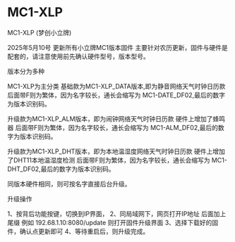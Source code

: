 # MC1-XLP
MC1-XLP (梦创小立牌)

2025年5月10号 更新所有小立牌MC1版本固件
主要针对农历更新，固件与硬件是配套的，请注意使用前先确认硬件型号，版本型号。

版本分为多种

MC1-XLP为主分类 
基础款为MC1-XLP_DATA版本,即为静音网络天气时钟日历款
后面带F则为繁体，因为名字较长，通长会缩写为 MC1-DATE_DF02,最后的数字为版本识别码。

升级款为MC1-XLP_ALM版本，即为闹钟网络天气时钟日历款
硬件上增加了蜂鸣器
后面带F则为繁体，因为名字较长，通长会缩写为 MC1-ALM_DF02,最后的数字为版本识别码。

升级款为MC1-XLP_DHT版本，即为本地温湿度网络天气时钟日历款
硬件上增加了DHT11本地温湿度检测
后面带F则为繁体，因为名字较长，通长会缩写为 MC1-DHT_DF02,最后的数字为版本识别码。

同版本硬件相同，则可按名字直接后台升级。

升级操作

1、按背后功能按键，切换到IP界面，
2、同局域网下，网页打开IP地址 后面加上尾缀 例如  192.68.1.10:8080/update 则打开固件升级界面
3、选择下载好的固件，确认点更新即可
4、等待重启后，则升级完成。

